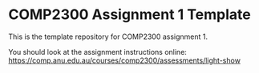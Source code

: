 # COMP2300 Assignment 1 Template 

This is the template repository for COMP2300 assignment 1.

You should look at the assignment instructions online: https://comp.anu.edu.au/courses/comp2300/assessments/light-show
